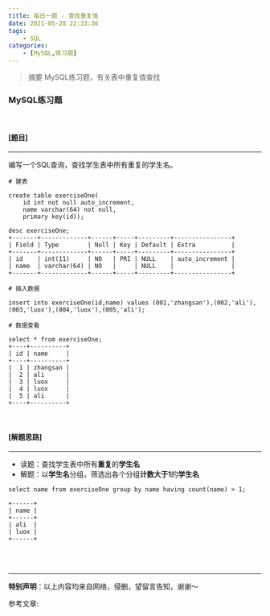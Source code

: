 ```yaml
---
title: 每日一题 - 查找重复值
date: 2021-05-28 22:33:36
tags:
    - SQL
categories:
    - [MySQL,练习题]
---
```


> 摘要
MySQL练习题，有关表中重复值查找
<!-- more -->

### MySQL练习题

<br>

#### [题目]

---

编写一个SQL查询，查找学生表中所有重复的学生名。

```mysql
# 建表

create table exerciseOne(
	id int not null auto_increment,
	name varchar(64) not null,
	primary key(id));

desc exerciseOne;
+-------+-------------+------+-----+---------+----------------+
| Field | Type        | Null | Key | Default | Extra          |
+-------+-------------+------+-----+---------+----------------+
| id    | int(11)     | NO   | PRI | NULL    | auto_increment |
| name  | varchar(64) | NO   |     | NULL    |                |
+-------+-------------+------+-----+---------+----------------+

# 插入数据

insert into exerciseOne(id,name) values (001,'zhangsan'),(002,'ali'),(003,'luox'),(004,'luox'),(005,'ali');

# 数据查看

select * from exerciseOne;
+----+----------+
| id | name     |
+----+----------+
|  1 | zhangsan |
|  2 | ali      |
|  3 | luox     |
|  4 | luox     |
|  5 | ali      |
+----+----------+

```

<br>

#### [解题思路]

---

- 读题：查找学生表中所有**重复**的**学生名**
- 解题：以**学生名**分组，筛选出各个分组**计数大于1**的**学生名**



```mysql
select name from exerciseOne group by name having count(name) > 1;

+------+
| name |
+------+
| ali  |
| luox |
+------+
```

<br>
<br>

---
**特别声明**：以上内容均来自网络，侵删，望留言告知，谢谢～


参考文章:  
